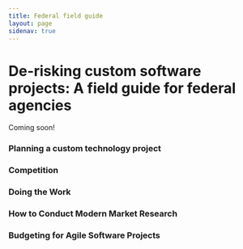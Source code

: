 ```yaml
---
title: Federal field guide
layout: page
sidenav: true
---
```


# De-risking custom software projects: A field guide for federal agencies

Coming soon! 

### Planning a custom technology project 

### Competition

### Doing the Work 

### How to Conduct Modern Market Research

### Budgeting for Agile Software Projects

